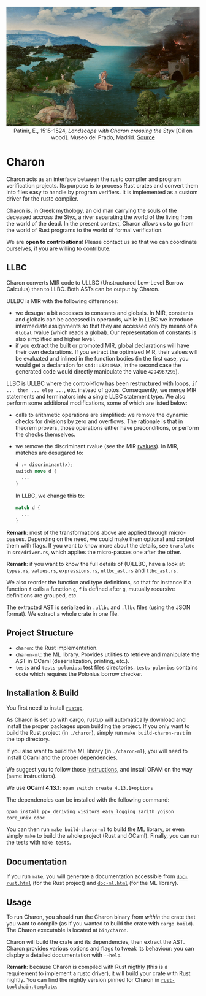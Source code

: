 <p><div style="text-align: center">
<img src="static/Charon.jpg"
     alt="Landscape with Charon crossing the Styx" title="Landscape with Charon crossing the Styx"
     style=""/>
<figcaption>
Patinir, E., 1515-1524, <i>Landscape with Charon crossing the Styx</i> [Oil on wood].
Museo del Prado, Madrid.
<a href="https://en.wikipedia.org/wiki/Landscape_with_Charon_Crossing_the_Styx">Source</a>
</figcaption>
</div></p>

# Charon
Charon acts as an interface between the rustc compiler and program verification projects. Its
purpose is to process Rust crates and convert them into files easy to handle by program
verifiers. It is implemented as a custom driver for the rustc compiler.

Charon is, in Greek mythology, an old man carrying the souls of the deceased accross the
Styx, a river separating the world of the living from the world of the dead. In the
present context, Charon allows us to go from the world of Rust programs to the world of
formal verification.

We are **open to contributions**! Please contact us so that we can coordinate ourselves,
if you are willing to contribute.

## LLBC
Charon converts MIR code to ULLBC (Unstructured Low-Level Borrow Calculus) then
to LLBC. Both ASTs can be output by Charon.

ULLBC is MIR with the following differences:
- we desugar a bit accesses to constants and globals. In MIR, constants and globals
  can be accessed in operands, while in LLBC we introduce intermediate assignments
  so that they are accessed only by means of a `Global` rvalue (which reads a
  global). Our representation of constants is also simplified and higher level.
- if you extract the built or promoted MIR, global declarations will have their
  own declarations. If you extract the optimized MIR, their values will be
  evaluated and inlined in the function bodies (in the first case, you would
  get a declaration for `std::u32::MAX`, in the second case the generated code
  would directly manipulate the value `4294967295`).

LLBC is ULLBC where the control-flow has been restructured with loops, `if
... then ... else ...`, etc. instead of gotos. Consequently, we merge MIR
statements and terminators into a single LLBC statement type. We also perform
some additional modifications, some of which are listed below:

- calls to arithmetic operations are simplified: we remove the dynamic checks for
  divisions by zero and overflows. The rationale is that in theorem provers, those
  operations either have preconditions, or perform the checks themselves.
- we remove the discriminant rvalue (see the MIR
  [rvalues](https://doc.rust-lang.org/beta/nightly-rustc/rustc_middle/mir/enum.Rvalue.html)).
  In MIR, matches are desugared to:
  ```rust
  d := discriminant(x);
  switch move d {
    ...
  }
  ```
  
  In LLBC, we change this to:
  ```rust
  match d {
    ...
  }
  ```

**Remark**: most of the transformations above are applied through
micro-passes. Depending on the need, we could make them optional and control
them with flags. If you want to know more about the details, see `translate` in
`src/driver.rs`, which applies the micro-passes one after the other.

**Remark**: if you want to know the full details of (U)LLBC, have a look at: `types.rs`,
`values.rs`, `expressions.rs`, `ullbc_ast.rs` and `llbc_ast.rs`.

We also reorder the function and type definitions, so that for instance if a
function `f` calls a function `g`, `f` is defined after `g`, mutually recursive
definitions are grouped, etc.

The extracted AST is serialized in `.ullbc` and `.llbc` files (using the JSON format).
We extract a whole crate in one file.

## Project Structure

- `charon`: the Rust implementation.
- `charon-ml`: the ML library. Provides utilities to retrieve and manipulate
  the AST in OCaml (deserialization, printing, etc.).
- `tests` and `tests-polonius`: test files directories. `tests-polonius` contains
  code which requires the Polonius borrow checker.

## Installation & Build

You first need to install [`rustup`](https://www.rust-lang.org/tools/install).

As Charon is set up with cargo, rustup will automatically download and install the proper
packages upon building the project. If you only want to build the Rust project (in
`./charon`), simply run `make build-charon-rust` in the top directory.

If you also want to build the ML library (in `./charon-ml`), you will need to
install OCaml and the proper dependencies.

We suggest you to follow those [instructions](https://ocaml.org/docs/install.html),
and install OPAM on the way (same instructions).

We use **OCaml 4.13.1**: `opam switch create 4.13.1+options`

The dependencies can be installed with the following command:

```
opam install ppx_deriving visitors easy_logging zarith yojson core_unix odoc
```

You can then run `make build-charon-ml` to build the ML library, or even simply
`make` to build the whole project (Rust and OCaml). Finally, you can run the
tests with `make tests`.

## Documentation

If you run `make`, you will generate a documentation accessible from
[`doc-rust.html`](./doc-rust.html) (for the Rust project) and
[`doc-ml.html`](./doc-ml.html) (for the ML library).

## Usage

To run Charon, you should run the Charon binary from *within* the crate that you
want to compile (as if you wanted to build the crate with `cargo build`). The
Charon executable is located at `bin/charon`.

Charon will build the crate and its dependencies, then extract the AST. Charon
provides various options and flags to tweak its behaviour: you can display a
detailed documentation with `--help`.

**Remark**: because Charon is compiled with Rust nigthly (this is a requirement
to implement a rustc driver), it will build your crate with Rust nightly. You
can find the nightly version pinned for Charon in [`rust-toolchain.template`](rust-toolchain.template).
